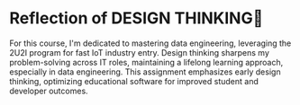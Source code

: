# Reflection of DESIGN THINKING🧠

For this course, I'm dedicated to mastering data engineering, leveraging the 2U2I program 
for fast IoT industry entry. Design thinking sharpens my problem-solving across IT roles, 
maintaining a lifelong learning approach, especially in data engineering. This assignment 
emphasizes early design thinking, optimizing educational software for improved student and 
developer outcomes.
